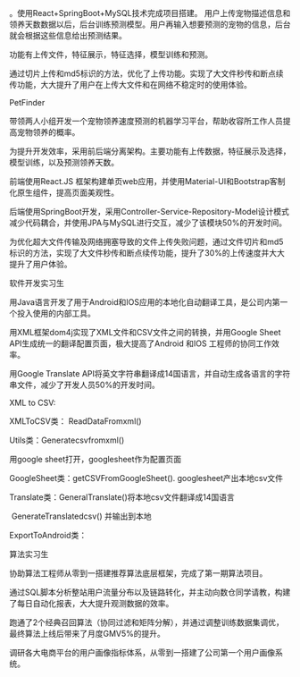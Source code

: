 。使用React+SpringBoot+MySQL技术完成项目搭建。 用户上传宠物描述信息和领养天数数据以后，后台训练预测模型。用户再输入想要预测的宠物的信息，后台就会根据这些信息给出预测结果。

功能有上传文件，特征展示，特征选择，模型训练和预测。

通过切片上传和md5标识的方法，优化了上传功能。实现了大文件秒传和断点续传功能，大大提升了用户在上传大文件和在网络不稳定时的使用体验。

PetFinder 

带领两人小组开发一个宠物领养速度预测的机器学习平台，帮助收容所工作人员提高宠物领养的概率。

为提升开发效率，采用前后端分离架构。主要功能有上传数据，特征展示及选择，模型训练，以及预测领养天数。

前端使用React.JS 框架构建单页web应用，并使用Material-UI和Bootstrap客制化原生组件，提高页面美观性。

后端使用SpringBoot开发，采用Controller-Service-Repository-Model设计模式减少代码耦合，并使用JPA与MySQL进行交互，减少了该模块50%的开发时间。

为优化超大文件传输及网络拥塞导致的文件上传失败问题，通过文件切片和md5标识的方法，实现了大文件秒传和断点续传功能，提升了30%的上传速度并大大提升了用户体验。



软件开发实习生

用Java语言开发了用于Android和IOS应用的本地化自动翻译工具，是公司内第一个投入使用的内部工具。

用XML框架dom4j实现了XML文件和CSV文件之间的转换，并用Google Sheet API生成统一的翻译配置页面，极大提高了Android 和IOS 工程师的协同工作效率。

用Google Translate API将英文字符串翻译成14国语言，并自动生成各语言的字符串文件，减少了开发人员50%的开发时间。

XML to CSV: 

XMLToCSV类： ReadDataFromxml()

Utils类：Generatecsvfromxml()

用google sheet打开，googlesheet作为配置页面

GoogleSheet类：getCSVFromGoogleSheet(). googlesheet产出本地csv文件

Translate类：GeneralTranslate()将本地csv文件翻译成14国语言

​						GenerateTranslatedcsv() 并输出到本地

ExportToAndroid类：



算法实习生

协助算法工程师从零到一搭建推荐算法底层框架，完成了第一期算法项目。

通过SQL脚本分析整站用户流量分布以及链路转化，并主动向数仓同学请教，构建了每日自动化报表，大大提升观测数据的效率。

跑通了2个经典召回算法（协同过滤和矩阵分解），并通过调整训练数据集调优，最终算法上线后带来了月度GMV5%的提升。

调研各大电商平台的用户画像指标体系，从零到一搭建了公司第一个用户画像系统。



